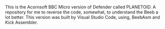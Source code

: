This is the Acornsoft BBC MIcro version of Defender called PLANETOID.
A repository for me to reverse the code, somewhat, to understand the Beeb a lot better.
This version was built by Visual Studio Code, using, BeebAsm and Kick Assembler.

